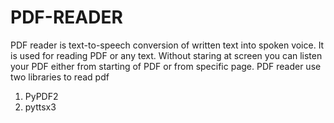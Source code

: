 # PDF-READER
PDF reader is text-to-speech conversion of written text into spoken voice.
It is used for reading PDF or any text. Without staring at screen you can listen your PDF either from starting of PDF or from specific page. PDF reader use two libraries to read pdf 
1. PyPDF2
2. pyttsx3

